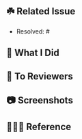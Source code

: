 ## ☘️ Related Issue

- Resolved: #

## 👷 What I Did

<!-- 작업한 내용을 적어주세요. -->

## 📢 To Reviewers

<!-- 리뷰어에게 알려줄 참고 사항을 적어주세요. 없으면 지워주세요. -->

## 📷 Screenshots

<!-- 스크린샷을 첨부해주세요. Crtl+C/V를 통해 삽입된 이미지 URL을 src뒤의 ""에 넣어주세요. 없으면 지워주세요. -->
<!-- 아래 코드 사용 시, 주석은 해제해주세요.-->
<!-- <img src="", height="100x", width="100px">  -->

## 👩🏻‍💻 Reference

<!-- 개발 시에 참고한 내용의 URL이나 공유하고픈 내용을 넣어주세요.  -->
